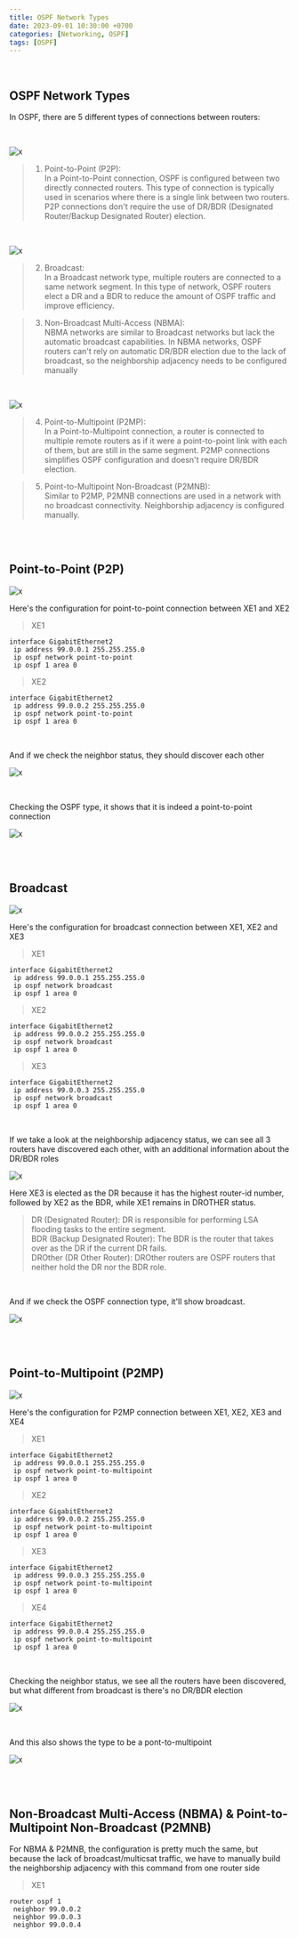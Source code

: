 ```yaml
---
title: OSPF Network Types
date: 2023-09-01 10:30:00 +0700
categories: [Networking, OSPF]
tags: [OSPF]
---
```


<br>

## OSPF Network Types

In OSPF, there are 5 different types of connections between routers:

<br>

![x](/static/2023-09-02-ospf-network/01.png)

> 1. Point-to-Point (P2P): <br>
In a Point-to-Point connection, OSPF is configured between two directly connected routers. This type of connection is typically used in scenarios where there is a single link between two routers. P2P connections don't require the use of DR/BDR (Designated Router/Backup Designated Router) election.

<br>

![x](/static/2023-09-02-ospf-network/02.png)

> 2. Broadcast: <br>
In a Broadcast network type, multiple routers are connected to a same network segment. In this type of network, OSPF routers elect a DR and a BDR to reduce the amount of OSPF traffic and improve efficiency.

> 3. Non-Broadcast Multi-Access (NBMA): <br>
NBMA networks are similar to Broadcast networks but lack the automatic broadcast capabilities. In NBMA networks, OSPF routers can't rely on automatic DR/BDR election due to the lack of broadcast, so the neighborship adjacency needs to be configured manually

<br>

![x](/static/2023-09-02-ospf-network/03.png)

> 4. Point-to-Multipoint (P2MP): <br> 
In a Point-to-Multipoint connection, a router is connected to multiple remote routers as if it were a point-to-point link with each of them, but are still in the same segment. P2MP connections simplifies OSPF configuration and doesn't require DR/BDR election.

> 5. Point-to-Multipoint Non-Broadcast (P2MNB): <br> 
Similar to P2MP, P2MNB connections are used in a network with no broadcast connectivity. Neighborship adjacency is configured manually.


<br>
<br>

## Point-to-Point (P2P)

![x](/static/2023-09-02-ospf-network/01.png)

Here's the configuration for point-to-point connection between XE1 and XE2

> XE1

```shell
interface GigabitEthernet2
 ip address 99.0.0.1 255.255.255.0
 ip ospf network point-to-point
 ip ospf 1 area 0
```

> XE2

```shell
interface GigabitEthernet2
 ip address 99.0.0.2 255.255.255.0
 ip ospf network point-to-point
 ip ospf 1 area 0
```

<br>

And if we check the neighbor status, they should discover each other

![x](/static/2023-09-02-ospf-network/04.png)

<br>

Checking the OSPF type, it shows that it is indeed a point-to-point connection

![x](/static/2023-09-02-ospf-network/05.png)


<br>
<br>

## Broadcast

![x](/static/2023-09-02-ospf-network/02.png)

Here's the configuration for broadcast connection between XE1, XE2 and XE3

> XE1

```shell
interface GigabitEthernet2
 ip address 99.0.0.1 255.255.255.0
 ip ospf network broadcast
 ip ospf 1 area 0
```

> XE2

```shell
interface GigabitEthernet2
 ip address 99.0.0.2 255.255.255.0
 ip ospf network broadcast
 ip ospf 1 area 0
```

> XE3

```shell
interface GigabitEthernet2
 ip address 99.0.0.3 255.255.255.0
 ip ospf network broadcast
 ip ospf 1 area 0
```

<br>

If we take a look at the neighborship adjacency status, we can see all 3 routers have discovered each other, with an additional information about the DR/BDR roles

![x](/static/2023-09-02-ospf-network/06.png)

Here XE3 is elected as the DR because it has the highest router-id number, followed by XE2 as the BDR, while XE1 remains in DROTHER status.

> DR (Designated Router): DR is responsible for performing LSA flooding tasks to the entire segment. <br>
> BDR (Backup Designated Router): The BDR is the router that takes over as the DR if the current DR fails. <br>
> DROther (DR Other Router): DROther routers are OSPF routers that neither hold the DR nor the BDR role. <br>

<br>

And if we check the OSPF connection type, it'll show broadcast.

![x](/static/2023-09-02-ospf-network/07.png)

<br>
<br>

## Point-to-Multipoint (P2MP)

![x](/static/2023-09-02-ospf-network/03.png)

Here's the configuration for P2MP connection between XE1, XE2, XE3 and XE4

> XE1

```shell
interface GigabitEthernet2
 ip address 99.0.0.1 255.255.255.0
 ip ospf network point-to-multipoint
 ip ospf 1 area 0
```

> XE2

```shell
interface GigabitEthernet2
 ip address 99.0.0.2 255.255.255.0
 ip ospf network point-to-multipoint
 ip ospf 1 area 0
```

> XE3

```shell
interface GigabitEthernet2
 ip address 99.0.0.3 255.255.255.0
 ip ospf network point-to-multipoint
 ip ospf 1 area 0
```

> XE4

```shell
interface GigabitEthernet2
 ip address 99.0.0.4 255.255.255.0
 ip ospf network point-to-multipoint
 ip ospf 1 area 0
```

<br>

Checking the neighbor status, we see all the routers have been discovered, but what different from broadcast is there's no DR/BDR election

![x](/static/2023-09-02-ospf-network/08.png)

<br>

And this also shows the type to be a pont-to-multipoint

![x](/static/2023-09-02-ospf-network/09.png)

<br>
<br>

## Non-Broadcast Multi-Access (NBMA) & Point-to-Multipoint Non-Broadcast (P2MNB)

For NBMA & P2MNB, the configuration is pretty much the same, but because the lack of broadcast/multicsat traffic, we have to manually build the neighborship adjacency with this command from one router side

> XE1

```shell
router ospf 1
 neighbor 99.0.0.2
 neighbor 99.0.0.3 
 neighbor 99.0.0.4 
```

<br>
